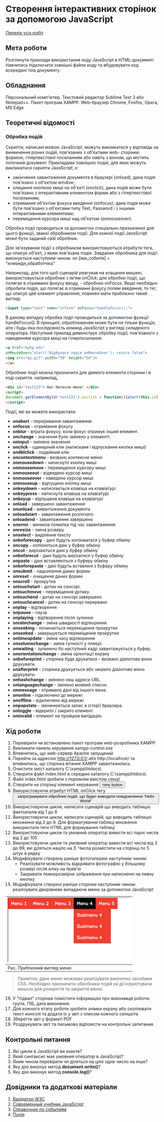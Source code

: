 # Створення інтерактивних сторінок за допомогою JavaScript

[Перелік усіх робіт](README.md)

## Мета роботи

Розглянути приклади використання коду JavaScript в HTML-документі. Навчитись підключати зовнішні файли коду та вбудовувати код всередині тіла документу.

## Обладнання

Персональний комп'ютер. Текстовий редактор Sublime Text 3 або Notepad++. Пакет програм XAMPP. Web-браузер Chrome, Firefox, Opera, MS Edge

## Теоретичні відомості

### Обробка подій

Скрипти, написані мовою JavaScript, можуть викликатися у відповідь на виникнення різних подій, пов'язаних з об'єктами web- сторінки: формою, гіпертекстової посиланням або навіть з вікном, що містить поточний документ. Прикладами зовнішніх подій, для яких можуть викликатися скрипти JavaScript, є:

 - закінчення завантаження документа в браузері (onload); дана подія пов'язано з об'єктом window;
 - клацання кнопкою миші на об'єкті (onclick); дана подія може бути пов'язано з інтерактивним елементом форми або з гіпертекстової посиланням;
 - отримання об'єктом фокуса введення (onfocus); дана подія може бути пов'язано з об'єктами типу Text, Password і з іншими інтерактивними елементами;
 - переміщення курсора миші над об'єктом (onmouseover).

Обробка події проводиться за допомогою спеціально призначеної для цього функції, званої обробником події. Для кожної події JavaScript може бути заданий свій обробник.

Для зв'язування події з обробником використовуються атрибути тега, що описує об'єкт, з яким пов'язана подія. Завдання обробника для події виконується наступним чином: on [імя_собитія] = "команди_обработчіка"

Наприклад, для того щоб сценарій реагував на клацання мишею, використовується обробник з ім'ям onClick: для обробки події, що полягає в отриманні фокусу вводу, - обробник onFocus. Якщо необхідно обробити подія, що полягає в отриманні фокусу полем введення, то тег, що описує цей елемент управління, повинен мати приблизно такий вигляд:
```html
<input type="text" name="inform" onFocus="handleFocus();">
```
В даному випадку обробка події проводиться за допомогою функції handleFocusQ. В принципі, оброблювачем може бути не тільки функція, але і будь-яка послідовність команд JavaScript у вигляді складеного оператора. Наступний приклад демонструє обробку події, пов'язаного з наведенням курсора миші на гіперпосилання:
```html
<a href="myhp.edu"
onMouseOver="alert('Відбулася подія onMouseOver'); return false">
<img src="my.gif" width="50" height="50"/>
</a>
```
Обробник події можна призначити для деякого елемента сторінки і в коді скрипта. наприклад,
```html
<div id="test123"> Ha> Натисни мене! </div>
<script>
document.getElementByld('test123').onclick = function(){alert(this.id);} 
</script>
```
Події, які ви можете використати:

 - **onabort** - переривання завантаження
 - **onfocus** - отримання фокусу
 - **onblur** - втрата фокусу, коли фокус отримує інший елемент.
 - **onchange** - значення було змінено у елементі.
 - **oninput** - змінено значення
 - **onclick** - одинарний клік (натисканя і відпускання кнопки миші)
 - **ondblclick** - подвійний клік
 - **oncontextmenu** - визвано контексне меню
 - **onmousedown** - натиснуто кнопку миші
 - **onmousemove** - переміщення курсору миші
 - **onmouseout** - відведено курсор миші
 - **onmouseover** - наведено курсор миші
 - **onmouseup** - відпущено кнопку миші
 - **onkeydown** - натискається клавіша на клавіатурі
 - **onkeypress** - натиснута клавіша на клавіатурі
 - **onkeyup** - відпущена клавіша на клавіатурі
 - **onload** - завершено завантаження
 - **onunload** - вивантаження документа
 - **onloadstart** - завантаження розпочато
 - **onloadend** - завантаження завершено
 - **onerror** - виникла помилка під час завантаження
 - **onresize** - зміна розміру
 - **onselect** - виділення тексту
 - **onbeforecopy** - дані будуть копіюватася у буфер обміну
 - **oncopy** - копіюються дані у буфер обміну
 - **oncut** - вирізаються дані у буфер обміну
 - **onbeforecut** - дані будуть вирізатися у буфер обміну
 - **onpaste** - дані вставляються з буферу обміну
 - **onbeforepaste** - дані будуть вставлені з буферу обміну
 - **onsubmit** - надсилання даних форми
 - **onreset** - очищення даних форми
 - **onscroll** - прокрутка
 - **ontouchstart** - дотик на сенсорі.
 - **ontouchmove** - переміщення дотику.
 - **ontouchend** - дотик на сенсорі завершено
 - **ontouchcancel** - дотик на сенсорі перервано
 - **onplay** - відтворення
 - **onpause** - пауза
 - **onplaying** - відтворення після зупинки
 - **onratechange** - зміна швидкості відтворення.
 - **onseeking** - починається переміщення прокрутки
 - **onseeked** - завершується переміщення прокрутки
 - **ontimeupdate** - зміна часу відтворення
 - **onvolumechange** - зміна гучності у плеєрі.
 - **onwaiting** - зупинено бо наступний кадр завантажується у буфер.
 - **onorientationchange** - зміна орієнтації екрану
 - **onbeforeprint** - сторінка буде друкатися - визвано діалогове вікно друкувати.
 - **onafterprint** - сторінка друкується або закрито діалогове вікно друкувати.
 - **onhashchange** - змінено хеш адреси URL.
 - **onlanguagechange** - змінено мовний список.
 - **onmessage** - отримано дані від іншого вікна
 - **ononline** - підключено до мережі
 - **onoffline** - відключено від мережі
 - **onpopstate** - зміненюється запис в історії браузера.
 - **ontoggle** - відкрито / закрито елемент.
 - **oninvalid** - елемент не пройшов валідацію.

## Хід роботи

1. Перевірити чи встановлено пакет програм web-розробника XAMPP
2. Викликати панель керування xampp-control.exe
3. Впевнитись, що web-сервер Apache запущений
4. Перейти за адресою http://127.0.0.1/ або http://localhost/ та впевнитись, що сторінка вітання XAMPP завантажилась
5. Очистити зміст каталогу C:\xampp\htdocs\
6. Створити файл index.html в середині каталогу C:\xampp\htdocs\
7. Файл index.html зробити з порожнім вмістом секції <body>
8. Створити на сторінці елемент керування <button> типу button
9. Використовуючи атрибут HTML onClick тегу <button> запрограмувати обробник подій, що будет виводити повідомлення "Hello World"
10. Використовуючи цикли, написати сценарій що виводить таблицю факторіалів від 1 до 8
11. Використовуючи цикли, написати сценарій, що виводить таблицю множення від 2 до 9. Для форматування таблиці множення використати теги HTML для формування таблиці
12. Використовуючи цикли та умовний оператор вивести всі парні числа від 2 до 100
13. Використовуючи цикли та умовний оператор вивести всі числа від 3 до 99, які діляться націло на 3. Числа розмістити на сторінці по 5 штук в рядку
14. Модифікувати створену раніше фотогалерею наступним чином:
	- Реалізувати можливість відкривати фотографію у більшому розмірі після кліку на прев'ю
	- Закривати повнорозмірне зображення при натисненні на певну кнопку
15. Модифікувати створені раніше сторінки наступним чином: реалізувати дворівневе випадаюче меню за допомогою JavaScript

|![Рис. Приблизний вигляд меню](img/11100.jpg)|
|:---------------------------------------------|
| Рис. Приблизний вигляд меню |

> Примітка: дане меню можливо реалізувати виключно засобами CSS. Необхідно призначити обробники подій на дії користувача мишою для розкриття та закриття меню
16. У "підвал" сторінки помістити інформацію про виконавця роботи: група, ПІБ, дата виконання.
17. Для кожного етапу роботи зробити знімки екрану або скопіювати текст консолі та додати їх у звіт з описом кожного скіншота
18. Зберегти звіт у форматі PDF
19. Роздрукувати звіт та письмово відповісти на контрольні запитання

## Контрольні питання

1. Які цикли в JavaScript ви знаєте?
2. Який синтаксис має умовний оператор в JavaScript?
3. Яким чином перевірити чи ділиться на ціло одне число на інше?
4. Яку дію виконує метод **document.write()**?
5. Яку дію виконує метод **console.log()**?

## Довідники та додаткові матеріали

1. [Валідатор W3C](https://validator.w3.org)
2. [Современный учебник JavaScript](https://learn.javascript.ru)
3. [Справочник по событиям](https://developer.mozilla.org/ru/docs/Web/Events)
4. [Подія](http://яваскрипт.укр/подія)
